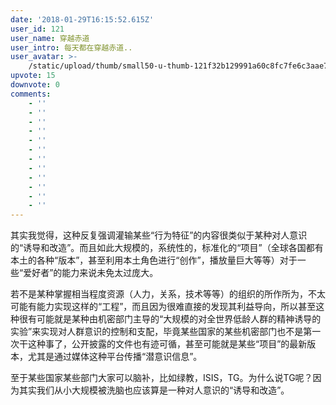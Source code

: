 ```yaml
---
date: '2018-01-29T16:15:52.615Z'
user_id: 121
user_name: 穿越赤道
user_intro: 每天都在穿越赤道..
user_avatar: >-
    /static/upload/thumb/small50-u-thumb-121f32b129991a60c8fc7fe6c3aae703b3f4251ae0c.png
upvote: 15
downvote: 0
comments:
    - ''
    - ''
    - ''
    - ''
    - ''
    - ''
    - ''
    - ''
    - ''
    - ''
    - ''
    - ''
---
```


其实我觉得，这种反复强调灌输某些“行为特征”的内容很类似于某种对人意识的“诱导和改造”。而且如此大规模的，系统性的，标准化的“项目”（全球各国都有本土的各种“版本”，甚至利用本土角色进行“创作”，播放量巨大等等）对于一些“爱好者”的能力来说未免太过庞大。

若不是某种掌握相当程度资源（人力，关系，技术等等）的组织的所作所为，不太可能有能力实现这样的“工程”，而且因为很难直接的发现其利益导向，所以甚至这种很有可能就是某种由机密部门主导的“大规模的对全世界低龄人群的精神诱导的实验”来实现对人群意识的控制和支配，毕竟某些国家的某些机密部门也不是第一次干这种事了，公开披露的文件也有迹可循，甚至可能就是某些“项目”的最新版本，尤其是通过媒体这种平台传播“潜意识信息”。

至于某些国家某些部门大家可以脑补，比如绿教，ISIS，TG。为什么说TG呢？因为其实我们从小大规模被洗脑也应该算是一种对人意识的“诱导和改造”。
